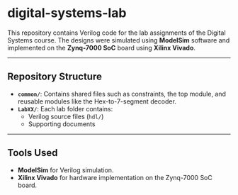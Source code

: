 # digital-systems-lab

This repository contains Verilog code for the lab assignments of the Digital Systems course. The designs were simulated using **ModelSim** software and implemented on the **Zynq-7000 SoC** board using **Xilinx Vivado**.

---

## Repository Structure
- **`common/`**: Contains shared files such as constraints, the top module, and reusable modules like the Hex-to-7-segment decoder.
- **`LabXX/`**: Each lab folder contains:
  - Verilog source files (`hdl/`)
  - Supporting documents

---

## Tools Used
- **ModelSim** for Verilog simulation.
- **Xilinx Vivado** for hardware implementation on the Zynq-7000 SoC board.